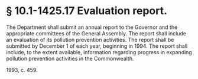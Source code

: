 # § 10.1-1425.17 Evaluation report.

<p>The Department shall submit an annual report to the Governor and the appropriate committees of the General Assembly. The report shall include an evaluation of its pollution prevention activities. The report shall be submitted by December 1 of each year, beginning in 1994. The report shall include, to the extent available, information regarding progress in expanding pollution prevention activities in the Commonwealth.</p><p>1993, c. 459.</p>
